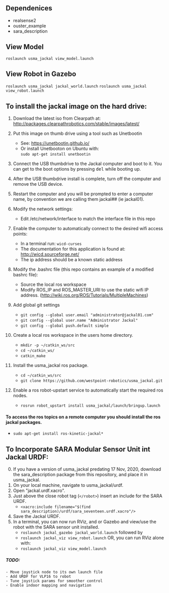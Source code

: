 ## Dependenices
- realsense2
- ouster_example
- sara_description

## View Model
`roslaunch usma_jackal view_model.launch`

## View Robot in Gazebo
`roslaunch usma_jackal jackal_world.launch`
`roslaunch usma_jackal view_robot.launch`

## To install the jackal image on the hard drive:

1. Download the latest iso from Clearpath at:
http://packages.clearpathrobotics.com/stable/images/latest/

2. Put this image on thumb drive using a tool such as Unetbootin
    - See: https://unetbootin.github.io/
    - Or install Unetbooton on Ubuntu with:<br>
`sudo apt-get install unetbootin`

3. Connect the USB thumbdrive to the Jackal computer and boot to it. You can get to the boot options by pressing <kbd>del</kbd> while booting up.

4. After the USB thumbdrive install is complete, turn off the computer and remove the USB device.

5. Restart the computer and you will be prompted to enter a computer name, by convention we are calling them jackal## (ie jackal01).

6. Modify the network settings:
    - Edit /etc/network/interface to match the interface file in this repo

7. Enable the computer to automatically connect to the desired wifi access points:
    - In a terminal run: `wicd-curses`
    - The documentation for this application is found at: http://wicd.sourceforge.net/
    - The ip address should be a known static address

8. Modify the .bashrc file (this repo contains an example of a modified bashrc file):
    - Source the local ros workspace
    - Modify ROS_IP and ROS_MASTER_URI to use the static wifi IP address. (http://wiki.ros.org/ROS/Tutorials/MultipleMachines)

9. Add global git settings
    - `git config --global user.email "administrator@jackal01.com"`
    - `git config --global user.name "Administrator Jackal"`
    - `git config --global push.default simple`

10. Create a local ros workspace in the users home directory.
    - `mkdir -p ~/catkin_ws/src`
    - `cd ~/catkin_ws/`
    - `catkin_make`
    
11. Install the usma_jackal ros package.
    - `cd ~/catkin_ws/src`
    - `git clone https://github.com/westpoint-robotics/usma_jackal.git`

12. Enable a ros robot-upstart service to automatically start the required ros nodes.
    - `rosrun robot_upstart install usma_jackal/launch/bringup.launch`

#### To access the ros topics on a remote computer you should install the ros jackal packages.
- `sudo apt-get install ros-kinetic-jackal*`

## To Incorporate SARA Modular Sensor Unit int Jackal URDF:

0. If you have a version of usma_jackal predating 17 Nov, 2020, download the sara_description package from this repository, and place it in usma_jackal.
1. On your local machine, navigate to usma_jackal/urdf.
2. Open "jackal.urdf.xacro".
3. Just above the close robot tag (`</robot>`) insert an include for the SARA URDF.
    - `<xacro:include filename="$(find sara_description)/urdf/sara_seventeen.urdf.xacro"/>`
4. Save the Jackal URDF.
5. In a terminal, you can now run RViz, and or Gazebo and view/use the robot with the SARA sensor unit installed.
    - `roslaunch jackal_gazebo jackal_world.launch` followed by
    - `roslaunch jackal_viz view_robot.launch`
    OR, you can run RViz alone with:
    - `roslaunch jackal_viz view_model.launch`

##### TODO: 
    - Move joystick node to its own launch file
    - Add URDF for VLP16 to robot
    - Tune joystick params for smoother control
    - Enable indoor mapping and navigation


